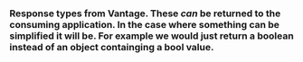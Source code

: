 ﻿### Response types from Vantage. These *can* be returned to the consuming application. In the case where something can be simplified it will be. For example we would just return a boolean instead of an object containging a bool value.